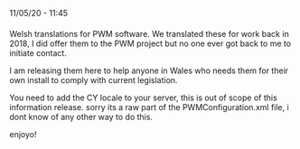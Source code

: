 11/05/20 - 11:45

####

Welsh translations for PWM software. We translated these for work back in 2018, I did offer them to the PWM project but no one ever got back to me to initiate contact.

I am releasing them here to help anyone in Wales who needs them for their own install to comply with current legislation.

You need to add the CY locale to your server, this is out of scope of this information release.
sorry its a raw part of the PWMConfiguration.xml file, i dont know of any other way to do this.

  enjoyo!
